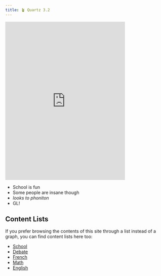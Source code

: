 ```yaml
---
title: 🪴 Quartz 3.2
---
```


<iframe src="https://indify.co/widgets/live/quotes/4TOkWTdcxFOMXjD4zqCN" name="idk" scrolling="No" height="500px" width="75%" marginheight = "0px" marginwidth = "0px" style="border: none;" display="block"></iframe>



- School is fun
- Some people are insane though
- *looks to phoniton*
- GL!

## Content Lists
If you prefer browsing the contents of this site through a list instead of a graph, you can find content lists here too:

- [School](/tags/Notes)
- [Debate](/tags/debate)
- [French](/tags/French)
- [Math](/tags/Math)
- [English](/tags/English)

